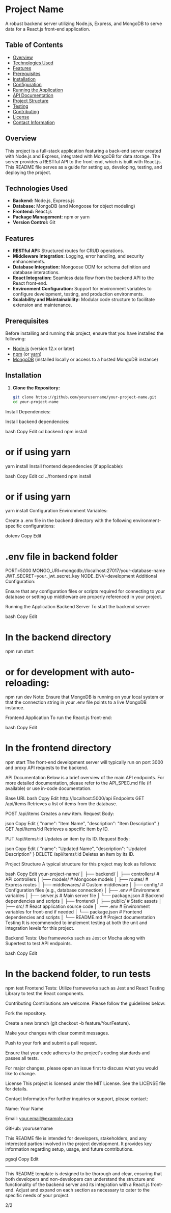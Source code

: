 # Project Name

A robust backend server utilizing Node.js, Express, and MongoDB to serve data for a React.js front-end application.

## Table of Contents

- [Overview](#overview)
- [Technologies Used](#technologies-used)
- [Features](#features)
- [Prerequisites](#prerequisites)
- [Installation](#installation)
- [Configuration](#configuration)
- [Running the Application](#running-the-application)
- [API Documentation](#api-documentation)
- [Project Structure](#project-structure)
- [Testing](#testing)
- [Contributing](#contributing)
- [License](#license)
- [Contact Information](#contact-information)

## Overview

This project is a full-stack application featuring a back-end server created with Node.js and Express, integrated with MongoDB for data storage. The server provides a RESTful API to the front-end, which is built with React.js. This README file serves as a guide for setting up, developing, testing, and deploying the project.

## Technologies Used

- **Backend:** Node.js, Express.js
- **Database:** MongoDB (and Mongoose for object modeling)
- **Frontend:** React.js
- **Package Management:** npm or yarn
- **Version Control:** Git

## Features

- **RESTful API:** Structured routes for CRUD operations.
- **Middleware Integration:** Logging, error handling, and security enhancements.
- **Database Integration:** Mongoose ODM for schema definition and database interactions.
- **React Integration:** Seamless data flow from the backend API to the React front-end.
- **Environment Configuration:** Support for environment variables to configure development, testing, and production environments.
- **Scalability and Maintainability:** Modular code structure to facilitate extension and maintenance.

## Prerequisites

Before installing and running this project, ensure that you have installed the following:

- [Node.js](https://nodejs.org/en/) (version 12.x or later)
- [npm](https://www.npmjs.com/) (or [yarn](https://yarnpkg.com/))
- [MongoDB](https://www.mongodb.com/try/download/community) (installed locally or access to a hosted MongoDB instance)

## Installation

1. **Clone the Repository:**

   ```bash
   git clone https://github.com/yourusername/your-project-name.git
   cd your-project-name
Install Dependencies:

Install backend dependencies:

bash
Copy
Edit
cd backend
npm install
# or if using yarn
yarn install
Install frontend dependencies (if applicable):

bash
Copy
Edit
cd ../frontend
npm install
# or if using yarn
yarn install
Configuration
Environment Variables:

Create a .env file in the backend directory with the following environment-specific configurations:

dotenv
Copy
Edit
# .env file in backend folder
PORT=5000
MONGO_URI=mongodb://localhost:27017/your-database-name
JWT_SECRET=your_jwt_secret_key
NODE_ENV=development
Additional Configuration:

Ensure that any configuration files or scripts required for connecting to your database or setting up middleware are properly referenced in your project.

Running the Application
Backend Server
To start the backend server:

bash
Copy
Edit
# In the backend directory
npm run start
# or for development with auto-reloading:
npm run dev
Note: Ensure that MongoDB is running on your local system or that the connection string in your .env file points to a live MongoDB instance.

Frontend Application
To run the React.js front-end:

bash
Copy
Edit
# In the frontend directory
npm start
The front-end development server will typically run on port 3000 and proxy API requests to the backend.

API Documentation
Below is a brief overview of the main API endpoints. For more detailed documentation, please refer to the API_SPEC.md file (if available) or use in-code documentation.

Base URL
bash
Copy
Edit
http://localhost:5000/api
Endpoints
GET /api/items
Retrieves a list of items from the database.

POST /api/items
Creates a new item.
Request Body:

json
Copy
Edit
{
  "name": "Item Name",
  "description": "Item Description"
}
GET /api/items/:id
Retrieves a specific item by ID.

PUT /api/items/:id
Updates an item by its ID.
Request Body:

json
Copy
Edit
{
  "name": "Updated Name",
  "description": "Updated Description"
}
DELETE /api/items/:id
Deletes an item by its ID.

Project Structure
A typical structure for this project may look as follows:

bash
Copy
Edit
your-project-name/
│
├── backend/
│   ├── controllers/         # API controllers
│   ├── models/              # Mongoose models
│   ├── routes/              # Express routes
│   ├── middlewares/         # Custom middleware
│   ├── config/              # Configuration files (e.g., database connection)
│   ├── .env                 # Environment variables
│   ├── server.js            # Main server file
│   └── package.json         # Backend dependencies and scripts
│
├── frontend/
│   ├── public/              # Static assets
│   ├── src/                 # React application source code
│   ├── .env                 # Environment variables for front-end if needed
│   └── package.json         # Frontend dependencies and scripts
│
└── README.md                # Project documentation
Testing
It is recommended to implement testing at both the unit and integration levels for this project.

Backend Tests:
Use frameworks such as Jest or Mocha along with Supertest to test API endpoints.

bash
Copy
Edit
# In the backend folder, to run tests
npm test
Frontend Tests:
Utilize frameworks such as Jest and React Testing Library to test the React components.

Contributing
Contributions are welcome. Please follow the guidelines below:

Fork the repository.

Create a new branch (git checkout -b feature/YourFeature).

Make your changes with clear commit messages.

Push to your fork and submit a pull request.

Ensure that your code adheres to the project's coding standards and passes all tests.

For major changes, please open an issue first to discuss what you would like to change.

License
This project is licensed under the MIT License. See the LICENSE file for details.

Contact Information
For further inquiries or support, please contact:

Name: Your Name

Email: your.email@example.com

GitHub: yourusername

This README file is intended for developers, stakeholders, and any interested parties involved in the project development. It provides key information regarding setup, usage, and future contributions.

pgsql
Copy
Edit

---

This README template is designed to be thorough and clear, ensuring that both developers and non-developers can understand the structure and functionality of the backend server and its integration with a React.js front-end. Adjust and expand on each section as necessary to cater to the specific needs of your project.

2/2









